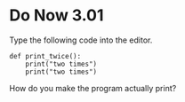 # Do Now 3.01

Type the following code into the editor. 
```
def print_twice(): 
    print("two times")
    print("two times")
 ```
How do you make the program actually print?
<br>
<br>
<br>




